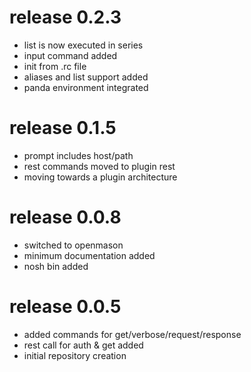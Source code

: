 # release 0.2.3
 * list is now executed in series
 * input command added
 * init from .rc file
 * aliases and list support added
 * panda environment integrated

# release 0.1.5
 * prompt includes host/path
 * rest commands moved to plugin rest
 * moving towards a plugin architecture

# release 0.0.8
 * switched to openmason
 * minimum documentation added
 * nosh bin added

# release 0.0.5
 * added commands for get/verbose/request/response
 * rest call for auth & get added
 * initial repository creation
